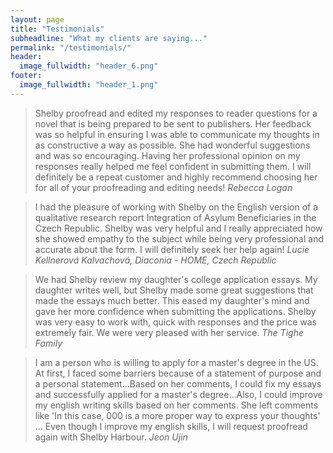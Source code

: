 ```yaml
---
layout: page
title: "Testimonials"
subheadline: "What my clients are saying..."
permalink: "/testimonials/"
header:
  image_fullwidth: "header_6.png"
footer:
  image_fullwidth: "header_1.png"
---
```

<!---
  To add a new testimonial, make a new paragraph that starts with '>'.  The whole text should be on one line.  The author needs to be in the <cite></cite> tag to give it the fancy formatting.
--->

> Shelby proofread and edited my responses to reader questions for a novel that is being prepared to be sent to publishers. Her feedback was so helpful in ensuring I was able to communicate my thoughts in as constructive a way as possible. She had wonderful suggestions and was so encouraging. Having her professional opinion on my responses really helped me feel confident in submitting them. I will definitely be a repeat customer and highly recommend choosing her for all of your proofreading and editing needs! <cite>Rebecca Logan</cite>

> I had the pleasure of working with Shelby on the English version of a qualitative research report Integration of Asylum Beneficiaries in the Czech Republic. Shelby was very helpful and I really appreciated how she showed empathy to the subject while being very professional and accurate about the form. I will definitely seek her help again! <cite>Lucie Kellnerová Kalvachová, Diaconia - HOME, Czech Republic</cite>

> We had Shelby review my daughter's college application essays.  My daughter writes well, but Shelby made some great suggestions that made the essays much better.  This eased my daughter's mind and gave her more confidence when submitting the applications.  Shelby was very easy to work with, quick with responses and the price was extremely fair. We were very pleased with her service. <cite>The Tighe Family</cite>

> I am a person who is willing to apply for a master's degree in the US. At first, I faced some barriers because of a statement of purpose and a personal statement...Based on her comments, I could fix my essays and successfully applied for a master's degree...Also, I could improve my english writing skills based on her comments. She left comments like 'In this case, 000 is a more proper way to express your thoughts' ... Even though I improve my english skills, I will request proofread again with Shelby Harbour. <cite>Jeon Ujin</cite>

